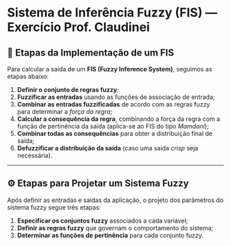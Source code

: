 # Sistema de Inferência Fuzzy (FIS) — Exercício Prof. Claudinei


## 📌 Etapas da Implementação de um FIS

Para calcular a saída de um **FIS (Fuzzy Inference System)**, seguimos as etapas abaixo:

1. **Definir o conjunto de regras fuzzy**;
2. **Fuzzificar as entradas** usando as funções de associação de entrada;
3. **Combinar as entradas fuzzificadas** de acordo com as regras fuzzy para determinar a *força da regra*;
4. **Calcular a consequência da regra**, combinando a força da regra com a função de pertinência da saída (aplica-se ao FIS do tipo *Mamdani*);
5. **Combinar todas as consequências** para obter a distribuição final de saída;
6. **Defuzzificar a distribuição da saída** (caso uma saída *crisp* seja necessária).

---

## ⚙️ Etapas para Projetar um Sistema Fuzzy

Após definir as entradas e saídas da aplicação, o projeto dos parâmetros do sistema fuzzy segue três etapas:

1. **Especificar os conjuntos fuzzy** associados a cada variável;
2. **Definir as regras fuzzy** que governam o comportamento do sistema;
3. **Determinar as funções de pertinência** para cada conjunto fuzzy.

